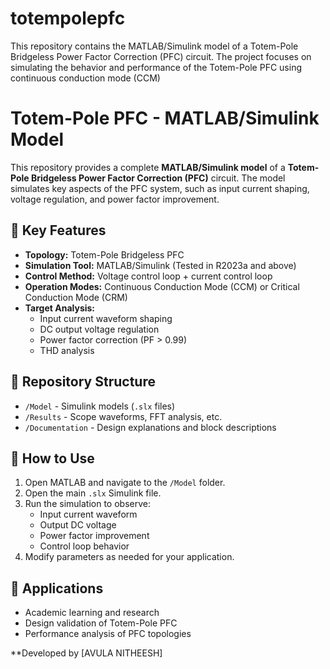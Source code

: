 # totempolepfc
This repository contains the MATLAB/Simulink model of a Totem-Pole Bridgeless Power Factor Correction (PFC) circuit. The project focuses on simulating the behavior and performance of the Totem-Pole PFC using continuous conduction mode (CCM) 
# Totem-Pole PFC - MATLAB/Simulink Model

This repository provides a complete **MATLAB/Simulink model** of a **Totem-Pole Bridgeless Power Factor Correction (PFC)** circuit. The model simulates key aspects of the PFC system, such as input current shaping, voltage regulation, and power factor improvement.

## 📌 Key Features
- **Topology:** Totem-Pole Bridgeless PFC
- **Simulation Tool:** MATLAB/Simulink (Tested in R2023a and above)
- **Control Method:** Voltage control loop + current control loop
- **Operation Modes:** Continuous Conduction Mode (CCM) or Critical Conduction Mode (CRM)
- **Target Analysis:**
  - Input current waveform shaping
  - DC output voltage regulation
  - Power factor correction (PF > 0.99)
  - THD analysis

## 📂 Repository Structure
- `/Model` - Simulink models (`.slx` files)
- `/Results` - Scope waveforms, FFT analysis, etc.
- `/Documentation` - Design explanations and block descriptions

## 🚀 How to Use
1. Open MATLAB and navigate to the `/Model` folder.
2. Open the main `.slx` Simulink file.
3. Run the simulation to observe:
   - Input current waveform
   - Output DC voltage
   - Power factor improvement
   - Control loop behavior
4. Modify parameters as needed for your application.

## 🎯 Applications
- Academic learning and research
- Design validation of Totem-Pole PFC
- Performance analysis of PFC topologies


**Developed by [AVULA NITHEESH]

